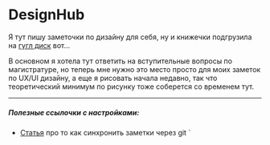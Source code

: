 # DesignHub
Я тут пишу заметочки по дизайну для себя, ну и книжечки подгрузила на [гугл диск](https://drive.google.com/drive/folders/1WAqZ8E5JXew-bRIc8PfILvI31gN6V5nG?usp=sharing) вот...

В основном я хотела тут ответить на вступительные вопросы по магистратуре, но теперь мне нужно это место просто для моих заметок по UX/UI дизайну, а еще я рисовать начала недавно, так что теоретический минимум по рисунку тоже соберется со временем тут.


---
##### Полезные ссылочки с настройками:
- [Статья](https://habr.com/ru/articles/883678/) про то как синхронить заметки через git  `
